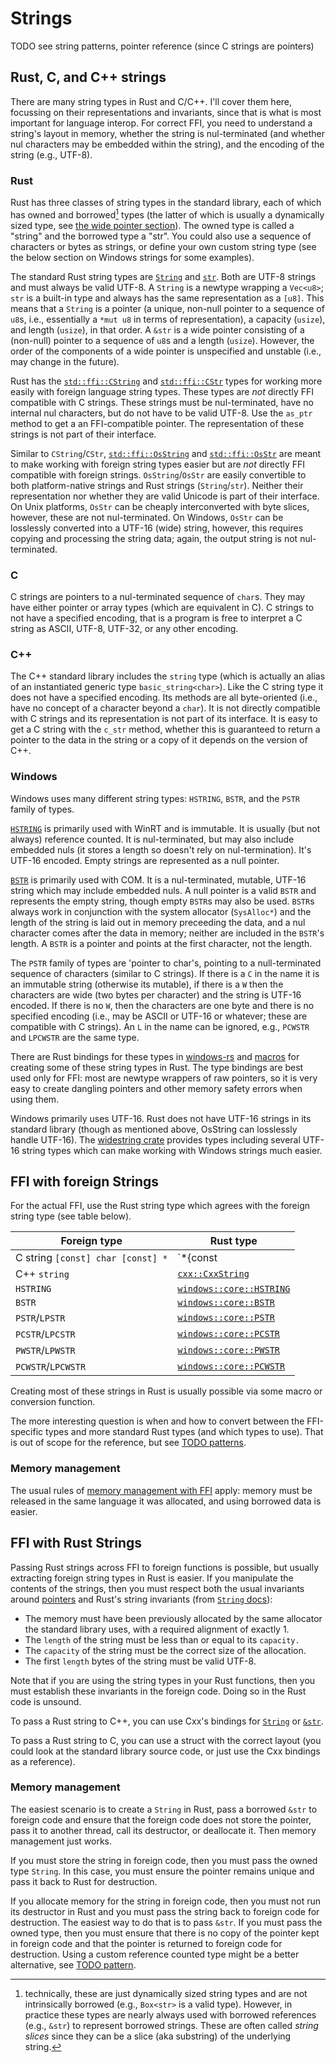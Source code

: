 # Strings

TODO see string patterns, pointer reference (since C strings are pointers)

## Rust, C, and C++ strings

There are many string types in Rust and C/C++. I'll cover them here, focussing on their representations and invariants, since that is what is most important for language interop. For correct FFI, you need to understand a string's layout in memory, whether the string is nul-terminated (and whether nul characters may be embedded within the string), and the encoding of the string (e.g., UTF-8).

### Rust

Rust has three classes of string types in the standard library, each of which has owned and borrowed[^slices] types (the latter of which is usually a dynamically sized type, see [the wide pointer section](TODO)). The owned type is called a "string" and the borrowed type a "str". You could also use a sequence of characters or bytes as strings, or define your own custom string type (see the below section on Windows strings for some examples).

The standard Rust string types are [`String`](https://doc.rust-lang.org/nightly/std/string/struct.String.html) and [`str`](https://doc.rust-lang.org/nightly/std/primitive.str.html). Both are UTF-8 strings and must always be valid UTF-8. A `String` is a newtype wrapping a `Vec<u8>`; `str` is a built-in type and always has the same representation as a `[u8]`. This means that a `String` is a pointer (a unique, non-null pointer to a sequence of `u8`s, i.e., essentially a `*mut u8` in terms of representation), a capacity (`usize`), and length (`usize`), in that order. A `&str` is a wide pointer consisting of a (non-null) pointer to a sequence of `u8`s and a length (`usize`). However, the order of the components of a wide pointer is unspecified and unstable (i.e., may change in the future).

Rust has the [`std::ffi::CString`](https://doc.rust-lang.org/nightly/std/ffi/struct.CString.html) and [`std::ffi::CStr`](https://doc.rust-lang.org/nightly/std/ffi/struct.CStr.html) types for working more easily with foreign language string types. These types are *not* directly FFI compatible with C strings. These strings must be nul-terminated, have no internal nul characters, but do not have to be valid UTF-8. Use the `as_ptr` method to get a an FFI-compatible pointer. The representation of these strings is not part of their interface.

Similar to `CString`/`CStr`, [`std::ffi::OsString`](https://doc.rust-lang.org/nightly/std/ffi/struct.OsString.html) and [`std::ffi::OsStr`](https://doc.rust-lang.org/nightly/std/ffi/struct.OsStr.html) are meant to make working with foreign string types easier but are *not* directly FFI compatible with foreign strings. `OsString`/`OsStr` are easily convertible to both platform-native strings and Rust strings (`String`/`str`). Neither their representation nor whether they are valid Unicode is part of their interface. On Unix platforms, `OsStr` can be cheaply interconverted with byte slices, however, these are not nul-terminated. On Windows, `OsStr` can be losslessly converted into a UTF-16 (wide) string, however, this requires copying and processing the string data; again, the output string is not nul-terminated.

[^slices]: technically, these are just dynamically sized string types and are not intrinsically borrowed (e.g., `Box<str>` is a valid type). However, in practice these types are nearly always used with borrowed references (e.g., `&str`) to represent borrowed strings. These are often called *string slices* since they can be a slice (aka substring) of the underlying string.

### C

C strings are pointers to a nul-terminated sequence of `char`s. They may have either pointer or array types (which are equivalent in C). C strings to not have a specified encoding, that is a program is free to interpret a C string as ASCII, UTF-8, UTF-32, or any other encoding.

### C++

The C++ standard library includes the `string` type (which is actually an alias of an instantiated generic type `basic_string<char>`). Like the C string type it does not have a specified encoding. Its methods are all byte-oriented (i.e., have no concept of a character beyond a `char`). It is not directly compatible with C strings and its representation is not part of its interface. It is easy to get a C string with the `c_str` method, whether this is guaranteed to return a pointer to the data in the string or a copy of it depends on the version of C++. 

### Windows

Windows uses many different string types: `HSTRING`, `BSTR`, and the `PSTR` family of types.

[`HSTRING`](https://devblogs.microsoft.com/oldnewthing/20160615-00/?p=93675) is primarily used with WinRT and is immutable. It is usually (but not always) reference counted. It is nul-terminated, but may also include embedded nuls (it stores a length so doesn't rely on nul-termination). It's UTF-16 encoded. Empty strings are represented as a null pointer.

[`BSTR`](https://learn.microsoft.com/en-us/archive/blogs/ericlippert/erics-complete-guide-to-bstr-semantics) is primarily used with COM. It is a nul-terminated, mutable, UTF-16 string which may include embedded nuls. A null pointer is a valid `BSTR` and represents the empty string, though empty `BSTR`s may also be used. `BSTR`s always work in conjunction with the system allocator (`SysAlloc*`) and the length of the string is laid out in memory preceeding the data, and a nul character comes after the data in memory; neither are included in the `BSTR`'s length. A `BSTR` is a pointer and points at the first character, not the length.

The `PSTR` family of types are 'pointer to char's, pointing to a null-terminated sequence of characters (similar to C strings). If there is a `C` in the name it is an immutable string (otherwise its mutable), if there is a `W` then the characters are wide (two bytes per character) and the string is UTF-16 encoded. If there is no `W`, then the characters are one byte and there is no specified encoding (i.e., may be ASCII or UTF-16 or whatever; these are compatible with C strings). An `L` in the name can be ignored, e.g., `PCWSTR` and `LPCWSTR` are the same type.

There are Rust bindings for these types in [windows-rs](https://docs.rs/windows/latest/windows/core/index.html) and [macros](https://docs.rs/windows/latest/windows/index.html#macros) for creating some of these string types in Rust. The type bindings are best used only for FFI: most are newtype wrappers of raw pointers, so it is very easy to create dangling pointers and other memory safety errors when using them.

Windows primarily uses UTF-16. Rust does not have UTF-16 strings in its standard library (though as mentioned above, OsString can losslessly handle UTF-16). The [widestring crate](https://docs.rs/widestring/latest/widestring/) provides types including several UTF-16 string types which can make working with Windows strings much easier.

## FFI with foreign Strings

For the actual FFI, use the Rust string type which agrees with the foreign string type (see table below). 

| Foreign type | Rust type |
|--------------|-----------|
| C string `[const] char [const] *` | `*{const|mut} c_char` |
| C++ `string` | [`cxx::CxxString`](https://cxx.rs/binding/cxxstring.html) |
| `HSTRING` | [`windows::core::HSTRING`](https://docs.rs/windows/latest/windows/core/struct.HSTRING.html) |
| `BSTR` | [`windows::core::BSTR`](https://docs.rs/windows/latest/windows/core/struct.BSTR.html) |
| `PSTR`/`LPSTR` | [`windows::core::PSTR`](https://docs.rs/windows/latest/windows/core/struct.PSTR.html) |
| `PCSTR`/`LPCSTR` | [`windows::core::PCSTR`](https://docs.rs/windows/latest/windows/core/struct.PCSTR.html) |
| `PWSTR`/`LPWSTR` | [`windows::core::PWSTR`](https://docs.rs/windows/latest/windows/core/struct.PWSTR.html) |
| `PCWSTR`/`LPCWSTR` | [`windows::core::PCWSTR`](https://docs.rs/windows/latest/windows/core/struct.PCWSTR.html) |

Creating most of these strings in Rust is usually possible via some macro or conversion function.

The more interesting question is when and how to convert between the FFI-specific types and more standard Rust types (and which types to use). That is out of scope for the reference, but see [TODO patterns](TODO).

### Memory management

The usual rules of [memory management with FFI](TODO) apply: memory must be released in the same language it was allocated, and using borrowed data is easier.

## FFI with Rust Strings

Passing Rust strings across FFI to foreign functions is possible, but usually extracting foreign string types in Rust is easier. If you manipulate the contents of the strings, then you must respect both the usual invariants around [pointers](TODO) and Rust's string invariants (from [`String` docs](https://doc.rust-lang.org/nightly/std/string/struct.String.html#method.from_raw_parts)):

* The memory must have been previously allocated by the same allocator the standard library uses, with a required alignment of exactly 1.
* The `length` of the string must be less than or equal to its `capacity.`
* The `capacity` of the string must be the correct size of the allocation.
* The first `length` bytes of the string must be valid UTF-8.

Note that if you are using the string types in your Rust functions, then you must establish these invariants in the foreign code. Doing so in the Rust code is unsound.

To pass a Rust string to C++, you can use Cxx's bindings for [`String`](https://cxx.rs/binding/string.html) or [`&str`](https://cxx.rs/binding/str.html).

To pass a Rust string to C, you can use a struct with the correct layout (you could look at the standard library source code, or just use the Cxx bindings as a reference).

### Memory management

The easiest scenario is to create a `String` in Rust, pass a borrowed `&str` to foreign code and ensure that the foreign code does not store the pointer, pass it to another thread, call its destructor, or deallocate it. Then memory management just works.

If you must store the string in foreign code, then you must pass the owned type `String`. In this case, you must ensure the pointer remains unique and pass it back to Rust for destruction.

If you allocate memory for the string in foreign code, then you must not run its destructor in Rust and you must pass the string back to foreign code for destruction. The easiest way to do that is to pass `&str`. If you must pass the owned type, then you must ensure that there is no copy of the pointer kept in foreign code and that the pointer is returned to foreign code for destruction. Using a custom reference counted type might be a better alternative, see [TODO pattern](TODO).
